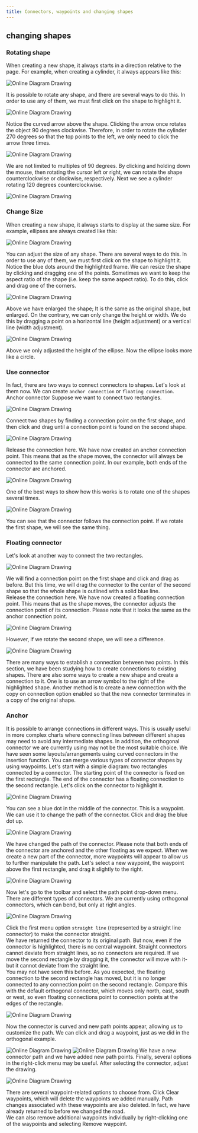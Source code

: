 ```yaml
---
title: Connectors, waypoints and changing shapes
---
```


##	changing shapes

### Rotating shape

When creating a new shape, it always starts in a direction relative to the page. For example, when creating a cylinder, it always appears like this:
 
![Online Diagram Drawing](/public/themes/freedgo/link_draw.png "Connectors, waypoints and changing shapes")   

It is possible to rotate any shape, and there are several ways to do this. In order to use any of them, we must first click on the shape to highlight it.


![Online Diagram Drawing](/public/themes/freedgo/link_draw1.png "Connectors, waypoints and changing shapes")   

Notice the curved arrow above the shape.
Clicking the arrow once rotates the object 90 degrees clockwise. Therefore, in order to rotate the cylinder 270 degrees so that the top points to the left, we only need to click the arrow three times.
 
![Online Diagram Drawing](/public/themes/freedgo/link_draw3.png "Connectors, waypoints and changing shapes") 
<script async src="https://pagead2.googlesyndication.com/pagead/js/adsbygoogle.js"></script><ins class="adsbygoogle" style="display:block; text-align:center;" data-ad-layout="in-article" data-ad-format="fluid" data-ad-client="ca-pub-9055212255210230" data-ad-slot="7941459222"></ins> <script>(adsbygoogle = window.adsbygoogle || []).push({});</script>
We are not limited to multiples of 90 degrees. 
By clicking and holding down the mouse, then rotating the cursor left or right, we can rotate the shape counterclockwise or clockwise, respectively. Next we see a cylinder rotating 120 degrees counterclockwise.


 ![Online Diagram Drawing](/public/themes/freedgo/link_draw4.png "Connectors, waypoints and changing shapes") 

###	Change Size

When creating a new shape, it always starts to display at the same size. For example, ellipses are always created like this:

![Online Diagram Drawing](/public/themes/freedgo/link_draw5.png "Connectors, waypoints and changing shapes") 
 
You can adjust the size of any shape. There are several ways to do this. 
In order to use any of them, we must first click on the shape to highlight it. 
Notice the blue dots around the highlighted frame. We can resize the shape by clicking and dragging one of the points. 
Sometimes we want to keep the aspect ratio of the shape (i.e. keep the same aspect ratio). 
To do this, click and drag one of the corners.
 
 ![Online Diagram Drawing](/public/themes/freedgo/link_draw6.png "Connectors, waypoints and changing shapes") 
 
Above we have enlarged the shape; It is the same as the original shape, but enlarged. 
On the contrary, we can only change the height or width. We do this by dragging a point on a horizontal line (height adjustment) or a vertical line (width adjustment).

 ![Online Diagram Drawing](/public/themes/freedgo/link_draw7.png "Connectors, waypoints and changing shapes") 

Above we only adjusted the height of the ellipse. Now the ellipse looks more like a circle.

###	Use connector
In fact, there are two ways to connect connectors to shapes.
 Let's look at them now. We can create `anchor connection` or `floating connection`.  Anchor connector  Suppose we want to connect two rectangles.


![Online Diagram Drawing](/public/themes/freedgo/link_draw8.png "Connectors, waypoints and changing shapes") 
 
Connect two shapes by finding a connection point on the first shape, and then click and drag until a connection point is found on the second shape.
 
 ![Online Diagram Drawing](/public/themes/freedgo/link_draw9.png "Connectors, waypoints and changing shapes") 

Release the connection here.
 We have now created an anchor connection point. 
 This means that as the shape moves, the connector will always be connected to the same connection point. 
 In our example, both ends of the connector are anchored.

![Online Diagram Drawing](/public/themes/freedgo/link_draw10.png "Connectors, waypoints and changing shapes") 
 
One of the best ways to show how this works is to rotate one of the shapes several times.
 
![Online Diagram Drawing](/public/themes/freedgo/link_draw11.png "Connectors, waypoints and changing shapes") 


You can see that the connector follows the connection point. If we rotate the first shape, we will see the same thing.

###	Floating connector

Let's look at another way to connect the two rectangles.

 ![Online Diagram Drawing](/public/themes/freedgo/link_draw12.png "Connectors, waypoints and changing shapes") 

We will find a connection point on the first shape and click and drag as before. But this time, we will drag the connector to the center of the second shape so that the whole shape is outlined with a solid blue line.   
Release the connection here. We have now created a floating connection point. This means that as the shape moves, the connector adjusts the connection point of its connection. Please note that it looks the same as the anchor connection point.
 
 ![Online Diagram Drawing](/public/themes/freedgo/link_draw13.png "Connectors, waypoints and changing shapes") 
 
However, if we rotate the second shape, we will see a difference.
 
 
 ![Online Diagram Drawing](/public/themes/freedgo/link_draw14.png "Connectors, waypoints and changing shapes") 

There are many ways to establish a connection between two points. In this section, we have been studying how to create connections to existing shapes. There are also some ways to create a new shape and create a connection to it. 
One is to use an arrow symbol to the right of the highlighted shape. 
Another method is to create a new connection with the copy on connection option enabled so that the new connector terminates in a copy of the original shape.

###	Anchor
It is possible to arrange connections in different ways. This is usually useful in more complex charts where connecting lines between different shapes may need to avoid any intermediate shapes. In addition, the orthogonal connector we are currently using may not be the most suitable choice. We have seen some layouts/arrangements using curved connectors in the insertion function. 
You can merge various types of connector shapes by using waypoints. 
 Let's start with a simple diagram: two rectangles connected by a connector. The starting point of the connector is fixed on the first rectangle. The end of the connector has a floating connection to the second rectangle. Let's click on the connector to highlight it.
 
 ![Online Diagram Drawing](/public/themes/freedgo/link_draw15.png "Connectors, waypoints and changing shapes") 
  
You can see a blue dot in the middle of the connector. This is a waypoint. We can use it to change the path of the connector. Click and drag the blue dot up.

 ![Online Diagram Drawing](/public/themes/freedgo/link_draw16.png "Connectors, waypoints and changing shapes") 

We have changed the path of the connector. Please note that both ends of the connector are anchored and the other floating as we expect. When we create a new part of the connector, more waypoints will appear to allow us to further manipulate the path. 
Let's select a new waypoint, the waypoint above the first rectangle, and drag it slightly to the right.

 
![Online Diagram Drawing](/public/themes/freedgo/link_draw17.png "Connectors, waypoints and changing shapes") 


Now let's go to the toolbar and select the path point drop-down menu. There are different types of connectors. We are currently using orthogonal connectors, which can bend, but only at right angles.

 
  ![Online Diagram Drawing](/public/themes/freedgo/link_draw18.png "Connectors, waypoints and changing shapes") 

Click the first menu option `straight line` (represented by a straight line connector) to make the connector straight.  
We have returned the connector to its original path. 
But now, even if the connector is highlighted, there is no central waypoint. Straight connectors cannot deviate from straight lines, so no connectors are required. 
If we move the second rectangle by dragging it, the connector will move with it-but it cannot deviate from the straight line.  
You may not have seen this before. 
As you expected, the floating connection to the second rectangle has moved, but it is no longer connected to any connection point on the second rectangle. Compare this with the default orthogonal connector, which moves only north, east, south or west, so even floating connections point to connection points at the edges of the rectangle.

![Online Diagram Drawing](/public/themes/freedgo/link_draw19.png "Connectors, waypoints and changing shapes") 
 
Now the connector is curved and new path points appear, allowing us to customize the path. We can click and drag a waypoint, just as we did in the orthogonal example.
 
 ![Online Diagram Drawing](/public/themes/freedgo/link_draw20.png "Connectors, waypoints and changing shapes") 
  ![Online Diagram Drawing](/public/themes/freedgo/link_draw21.png "Connectors, waypoints and changing shapes") 
We have a new connector path and we have added new path points.  Finally, several options in the right-click menu may be useful. After selecting the connector, adjust the drawing.

 ![Online Diagram Drawing](/public/themes/freedgo/link_draw22.png "Connectors, waypoints and changing shapes") 
  
There are several waypoint-related options to choose from. Click Clear waypoints, which will delete the waypoints we added manually. Path changes associated with these waypoints are also deleted. In fact, we have already returned to before we changed the road.   
We can also remove additional waypoints individually by right-clicking one of the waypoints and selecting Remove waypoint.